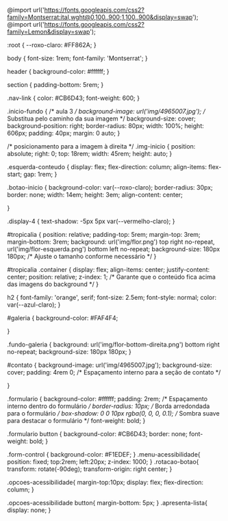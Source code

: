 
@import url('https://fonts.googleapis.com/css2?family=Montserrat:ital,wght@0,100..900;1,100..900&display=swap');
@import url('https://fonts.googleapis.com/css2?family=Lemon&display=swap');

:root {
    --roxo-claro: #FF862A;
 }

body {
    font-size: 1rem;
    font-family: 'Montserrat';
}

header {
    background-color: #ffffff;
}


section {
    padding-bottom: 5rem;
}


.nav-link {
    color: #CB6D43;
    font-weight: 600;
}

.inicio-fundo {
    /* aula 3 */
    background-image: url('img/4965007.jpg');
    /* Substitua pelo caminho da sua imagem */
    background-size: cover;
    background-position: right;
    border-radius: 80px;
    width: 100%;
    height: 606px;
    padding: 40px;
    margin: 0 auto;
}

/* posicionamento para a imagem à direita */
.img-inicio {
    position: absolute;
    right: 0;
    top: 18rem;
    width: 45rem;
    height: auto;
}


.esquerda-conteudo {
    display: flex;
    flex-direction: column;
    align-items: flex-start;
    gap: 1rem;
}


.botao-inicio {
    background-color: var(--roxo-claro);
    border-radius: 30px;
    border: none;
    width: 14em;
    height: 3em;
    align-content: center;

}

.display-4 {
    text-shadow: -5px 5px var(--vermelho-claro);
}


#tropicalia {
    position: relative;
    padding-top: 5rem;
    margin-top: 3rem;
    margin-bottom: 3rem;
    background: url('img/flor.png') top right no-repeat,
        url('img/flor-esquerda.png') bottom left no-repeat;
    background-size: 180px 180px;
    /* Ajuste o tamanho conforme necessário */
}

#tropicalia .container {
    display: flex;
    align-items: center;
    justify-content: center;
    position: relative;
    z-index: 1;
    /* Garante que o conteúdo fica acima das imagens do background */
}


h2 {
    font-family: 'orange', serif;
    font-size: 2.5em;
    font-style: normal;
    color: var(--azul-claro);
}

#galeria {
    background-color: #FAF4F4;

}

.fundo-galeria {
    background: url('img/flor-bottom-direita.png') bottom right no-repeat;
    background-size: 180px 180px;
}

#contato {
    background-image: url('img/4965007.jpg');
    background-size: cover;
    padding: 4rem 0;
    /* Espaçamento interno para a seção de contato */

}

.formulario {
    background-color: #ffffff;
    padding: 2rem;
    /* Espaçamento interno dentro do formulário */
    border-radius: 10px;
    /* Borda arredondada para o formulário */
    box-shadow: 0 0 10px rgba(0, 0, 0, 0.1);
    /* Sombra suave para destacar o formulário */
    font-weight: bold;
}

.formulario button {
    background-color: #CB6D43;
    border: none;
    font-weight: bold;
}

.form-control {
    background-color: #F1EDEF;
}
.menu-acessibilidade{
    position: fixed;
    top:2rem;
    left:20px;
    z-index: 1000;
}
.rotacao-botao{
    transform: rotate(-90deg);
    transform-origin: right center;
}

.opcoes-acessibilidade{
    margin-top:10px;
    display: flex;
    flex-direction: column;
}

.opcoes-acessibilidade button{
    margin-bottom: 5px;
}
.apresenta-lista{
    display: none;
}
